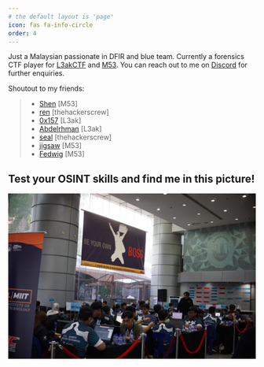 ```yaml
---
# the default layout is 'page'
icon: fas fa-info-circle
order: 4
---
```


Just a Malaysian passionate in DFIR and blue team. Currently a forensics CTF player for [L3akCTF](https://ctftime.org/team/220336/) and [M53](https://ctftime.org/team/211971). You can reach out to me on [Discord](https://discord.com/users/249479519331811330) for further enquiries.

Shoutout to my friends:
> - [Shen](https://chuajianshen.github.io/) [M53]
> - [ren](https://zeynarz.github.io/) [thehackerscrew]
> - [0x157](https://iloveforensics.com/) [L3ak]
> - [Abdelrhman](https://abdelrahme.github.io/) [L3ak]
> - [seal](https://seall.dev/) [thehackerscrew]
> - [jigsaw](https://zachwong02.github.io/) [M53]
> - [Fedwig](https://fedwig.pages.dev/) [M53]

## Test your OSINT skills and find me in this picture!

![GOH](/assets/img/GOHBackground.jpg)

